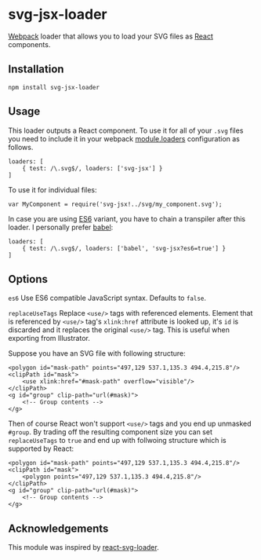 # svg-jsx-loader

[Webpack](http://webpack.github.io/) loader that allows you to load your SVG files as [React](http://facebook.github.io/react/) components.

## Installation

    npm install svg-jsx-loader

## Usage

This loader outputs a React component. To use it for all of your `.svg` files you need to include it in your webpack [module.loaders](http://webpack.github.io/docs/configuration.html#module-loaders) configuration as follows.

	loaders: [
    	{ test: /\.svg$/, loaders: ['svg-jsx'] }
    ]

To use it for individual files:

	var MyComponent = require('svg-jsx!../svg/my_component.svg');

In case you are using [ES6](#es6) variant, you have to chain a transpiler after this loader. I personally prefer [babel](https://babeljs.io/):

    loaders: [
    	{ test: /\.svg$/, loaders: ['babel', 'svg-jsx?es6=true'] }
    ]

## Options

<a name="es6"></a> `es6` Use ES6 compatible JavaScript syntax. Defaults to `false`.

`replaceUseTags` Replace `<use/>` tags with referenced elements. Element that is referenced by `<use/>` tag's `xlink:href` attribute is looked up, it's `id`
is discarded and it replaces the original `<use/>` tag. This is useful when exporting from Illustrator.

Suppose you have an SVG file with following structure:

	<polygon id="mask-path" points="497,129 537.1,135.3 494.4,215.8"/>
    <clipPath id="mask">
        <use xlink:href="#mask-path" overflow="visible"/>
    </clipPath>
    <g id="group" clip-path="url(#mask)">
    	<!-- Group contents -->
    </g>
    
Then of course React won't support `<use/>` tags and you end up unmasked `#group`. By trading off the resulting component size you can set `replaceUseTags` to `true` and end up with follwoing structure which is supported by React:

	<polygon id="mask-path" points="497,129 537.1,135.3 494.4,215.8"/>
    <clipPath id="mask">
    	<polygon points="497,129 537.1,135.3 494.4,215.8"/>
    </clipPath>
    <g id="group" clip-path="url(#mask)">
    	<!-- Group contents -->
    </g>

## Acknowledgements

This module was inspired by [react-svg-loader](https://github.com/boopathi/react-svg-loader).
